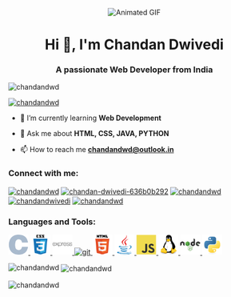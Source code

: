 <p align="center">
  <img src="https://media.giphy.com/media/qgQUggAC3Pfv687qPC/giphy.gif" alt="Animated GIF" width="400">
</p>

<h1 align="center">Hi 👋, I'm Chandan Dwivedi</h1>
<h3 align="center">A passionate Web Developer from India</h3>


<p align="left"> <img src="https://komarev.com/ghpvc/?username=chandandwd&label=Profile%20views&color=0e75b6&style=flat" alt="chandandwd" /> </p>

<p align="left"> <a href="https://github.com/ryo-ma/github-profile-trophy"><img src="https://github-profile-trophy.vercel.app/?username=chandandwd" alt="chandandwd" /></a> </p>

- 🌱 I’m currently learning **Web Development**

- 💬 Ask me about **HTML, CSS, JAVA, PYTHON**

- 📫 How to reach me **chandandwd@outlook.in**

<h3 align="left">Connect with me:</h3>
<p align="left">
<a href="https://twitter.com/chandandwd" target="blank"><img align="center" src="https://raw.githubusercontent.com/rahuldkjain/github-profile-readme-generator/master/src/images/icons/Social/twitter.svg" alt="chandandwd" height="30" width="40" /></a>
<a href="https://linkedin.com/in/chandan-dwivedi-636b0b292" target="blank"><img align="center" src="https://raw.githubusercontent.com/rahuldkjain/github-profile-readme-generator/master/src/images/icons/Social/linked-in-alt.svg" alt="chandan-dwivedi-636b0b292" height="30" width="40" /></a>
<a href="https://instagram.com/chandandwd" target="blank"><img align="center" src="https://raw.githubusercontent.com/rahuldkjain/github-profile-readme-generator/master/src/images/icons/Social/instagram.svg" alt="chandandwd" height="30" width="40" /></a>
<a href="https://www.hackerrank.com/chandandwivedi" target="blank"><img align="center" src="https://raw.githubusercontent.com/rahuldkjain/github-profile-readme-generator/master/src/images/icons/Social/hackerrank.svg" alt="chandandwivedi" height="30" width="40" /></a>
<a href="https://www.leetcode.com/chandandwd" target="blank"><img align="center" src="https://raw.githubusercontent.com/rahuldkjain/github-profile-readme-generator/master/src/images/icons/Social/leet-code.svg" alt="chandandwd" height="30" width="40" /></a>
</p>

<h3 align="left">Languages and Tools:</h3>
<p align="left"> <a href="https://www.cprogramming.com/" target="_blank" rel="noreferrer"> <img src="https://raw.githubusercontent.com/devicons/devicon/master/icons/c/c-original.svg" alt="c" width="40" height="40"/> </a> <a href="https://www.w3schools.com/css/" target="_blank" rel="noreferrer"> <img src="https://raw.githubusercontent.com/devicons/devicon/master/icons/css3/css3-original-wordmark.svg" alt="css3" width="40" height="40"/> </a> <a href="https://expressjs.com" target="_blank" rel="noreferrer"> <img src="https://raw.githubusercontent.com/devicons/devicon/master/icons/express/express-original-wordmark.svg" alt="express" width="40" height="40"/> </a> <a href="https://git-scm.com/" target="_blank" rel="noreferrer"> <img src="https://www.vectorlogo.zone/logos/git-scm/git-scm-icon.svg" alt="git" width="40" height="40"/> </a> <a href="https://www.w3.org/html/" target="_blank" rel="noreferrer"> <img src="https://raw.githubusercontent.com/devicons/devicon/master/icons/html5/html5-original-wordmark.svg" alt="html5" width="40" height="40"/> </a> <a href="https://www.java.com" target="_blank" rel="noreferrer"> <img src="https://raw.githubusercontent.com/devicons/devicon/master/icons/java/java-original.svg" alt="java" width="40" height="40"/> </a> <a href="https://developer.mozilla.org/en-US/docs/Web/JavaScript" target="_blank" rel="noreferrer"> <img src="https://raw.githubusercontent.com/devicons/devicon/master/icons/javascript/javascript-original.svg" alt="javascript" width="40" height="40"/> </a> <a href="https://www.linux.org/" target="_blank" rel="noreferrer"> <img src="https://raw.githubusercontent.com/devicons/devicon/master/icons/linux/linux-original.svg" alt="linux" width="40" height="40"/> </a> <a href="https://nodejs.org" target="_blank" rel="noreferrer"> <img src="https://raw.githubusercontent.com/devicons/devicon/master/icons/nodejs/nodejs-original-wordmark.svg" alt="nodejs" width="40" height="40"/> </a> <a href="https://www.python.org" target="_blank" rel="noreferrer"> <img src="https://raw.githubusercontent.com/devicons/devicon/master/icons/python/python-original.svg" alt="python" width="40" height="40"/> </a> </p>

<p><img align="left" src="https://github-readme-stats.vercel.app/api/top-langs?username=chandandwd&show_icons=true&locale=en&layout=compact" alt="chandandwd" /></p>

<p>&nbsp;<img align="center" src="https://github-readme-stats.vercel.app/api?username=chandandwd&show_icons=true&locale=en" alt="chandandwd" /></p>

<p><img align="center" src="https://github-readme-streak-stats.herokuapp.com/?user=chandandwd&" alt="chandandwd" /></p>
